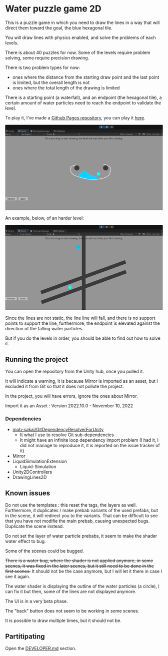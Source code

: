 # Water puzzle game 2D

This is a puzzle game in which you need to draw the lines in a way that will direct them toward the goal, the blue hexagonal tile.

You will draw lines with physics enabled, and solve the problems of each levels.

There is about 40 puzzles for now. Some of the levels require problem solving, some require precision drawing.

There is two problem types for now:
* ones where the distance from the starting draw point and the last point is limited, but the overall length is not
* ones where the total length of the drawing is limited

There is a starting point (a waterfall), and an endpoint (the hexagonal tile), a certain amount of water particles need to reach the endpoint to validate the level.

To play it, I've made a [Github Pages repository](https://github.com/isirode/WaterPuzzleGame2DDemo), you can play it [here](https://isirode.github.io/WaterPuzzleGame2DDemo).

![Smiley Scene](./Documentation/Resources/SmileyScene.PNG)

An example, below, of an harder level:

![Harder Level](./Documentation/Resources/HarderLevel.PNG)

Since the lines are not static, the line line will fall, and there is no support points to support the line, furthermore, the endpoint is elevated against the direction of the falling water particles.

But if you do the levels in order, you should be able to find out how to solve it.

## Running the project

You can open the repository from the Unity hub, once you pulled it.

It will indicate a warning, it is because Mirror is imported as an asset, but I excluded it from Git so that it does not pollute the project.

In the project, you will have errors, ignore the ones about Mirror.

Import it as an Asset : Version 2022.10.0 - November 10, 2022

### Dependencies

* [mob-sakai/GitDependencyResolverForUnity](https://github.com/mob-sakai/GitDependencyResolverForUnity)
  * It what I use to resolve Git sub-dependencies
  * It might have an infinite loop dependency import problem (I had it, I did not manage to reproduce it, it is reported on the issue tracker of it)
* Mirror
* LiquidSimulationExtension
  * Liquid-Simulation
* Unity2DControllers
* DrawingLines2D

## Known issues

Do not use the templates : this reset the tags, the layers as well. Furthermore, it duplicates / make prebab variants of the used prefabs, but in the scene, it will redirect you to the variants.
That can be difficult to see that you have not modifie the main prebab, causing unexpected bugs.
Duplicate the scene instead.

Do not set the layer of water particle prebabs, it seem to make the shader water effect to bug.

Some of the scenes could be bugged.

~~There is a water bug, where the shader is not applied anymore, in some scenes, it was fixed in the later scenes, but it still need to be done in the first scenes.~~ It should not be the case anymore, but I will let it there in case I see it again.

The water shader is displaying the outline of the water particles (a circle), I can fix it but then, some of the lines are not displayed anymore.

The UI is in a very beta phase.

The "back" button does not seem to be working in some scenes.

It is possible to draw multiple times, but it should not be.

## Partitipating

Open the [DEVELOPER.md](./DEVELOPER.md) section.
